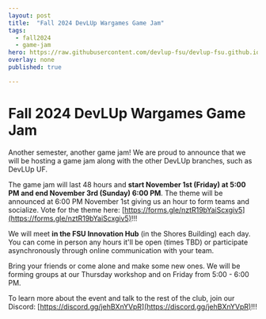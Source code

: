 ```yaml
---
layout: post
title:  "Fall 2024 DevLUp Wargames Game Jam"
tags:
  - fall2024
  - game-jam
hero: https://raw.githubusercontent.com/devlup-fsu/devlup-fsu.github.io/master/assets/workshop_assets/game-jam-f24/hero.png
overlay: none
published: true

---
```


# Fall 2024 DevLUp Wargames Game Jam
Another semester, another game jam! We are proud to announce that we will be hosting a game jam along with the other DevLUp branches, such as DevLUp UF.

The game jam will last 48 hours and **start November 1st (Friday) at 5:00 PM and end November 3rd (Sunday) 6:00 PM**. The theme will be announced at 6:00 PM November 1st giving us an hour to form teams and socialize. Vote for the theme here: [https://forms.gle/nztR19bYaiScxgiv5](https://forms.gle/nztR19bYaiScxgiv5)!!!

We will meet **in the FSU Innovation Hub** (in the Shores Building) each day. You can come in person any hours it'll be open (times TBD) or participate asynchronously through online communication with your team.

Bring your friends or come alone and make some new ones. We will be forming groups at our Thursday workshop and on Friday from 5:00 - 6:00 PM.

To learn more about the event and talk to the rest of the club, join our Discord: [https://discord.gg/jehBXnYVpR](https://discord.gg/jehBXnYVpR)!!!
